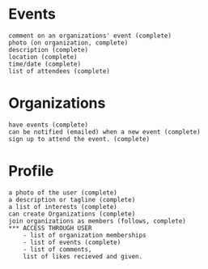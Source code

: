 # Events
	comment on an organizations' event (complete)
	photo (on organization, complete)
	description (complete)
	location (complete)
	time/date (complete)
	list of attendees (complete)

# Organizations 
	have events (complete)
	can be notified (emailed) when a new event (complete)
	sign up to attend the event. (complete)
	
# Profile
	a photo of the user (complete)
	a description or tagline (complete)
	a list of interests (complete)
	can create Organizations (complete)
	join organizations as members (follows, complete)
	*** ACCESS THROUGH USER
        - list of organization memberships 
        - list of events (complete)
        - list of comments, 
        list of likes recieved and given.
